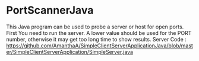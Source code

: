 # PortScannerJava
This Java program can be used to probe a server or host for open ports.
First You need to run the server. A lower value should be used for the PORT number, otherwise it may get too long time to show results.
Server Code : https://github.com/AmanthaA/SimpleClientServerApplicationJava/blob/master/SimpleClientServerApplication/SimpleServer.java
